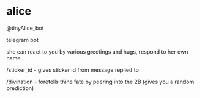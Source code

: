 # alice 
@tinyAlice_bot

telegram bot

she can react to you by various greetings and hugs, respond to her own name

/sticker_id - gives sticker id from message replied to

/divination - foretells thine fate by peering into the 2B (gives you a random prediction)
